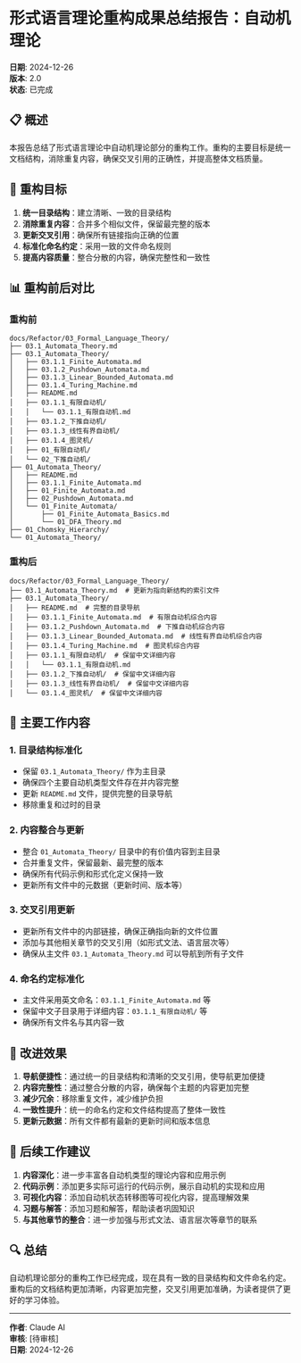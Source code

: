# 形式语言理论重构成果总结报告：自动机理论

**日期**: 2024-12-26  
**版本**: 2.0  
**状态**: 已完成

## 📋 概述

本报告总结了形式语言理论中自动机理论部分的重构工作。重构的主要目标是统一文档结构，消除重复内容，确保交叉引用的正确性，并提高整体文档质量。

## 🎯 重构目标

1. **统一目录结构**：建立清晰、一致的目录结构
2. **消除重复内容**：合并多个相似文件，保留最完整的版本
3. **更新交叉引用**：确保所有链接指向正确的位置
4. **标准化命名约定**：采用一致的文件命名规则
5. **提高内容质量**：整合分散的内容，确保完整性和一致性

## 📊 重构前后对比

### 重构前

```text
docs/Refactor/03_Formal_Language_Theory/
├── 03.1_Automata_Theory.md
├── 03.1_Automata_Theory/
│   ├── 03.1.1_Finite_Automata.md
│   ├── 03.1.2_Pushdown_Automata.md
│   ├── 03.1.3_Linear_Bounded_Automata.md
│   ├── 03.1.4_Turing_Machine.md
│   ├── README.md
│   ├── 03.1.1_有限自动机/
│   │   └── 03.1.1_有限自动机.md
│   ├── 03.1.2_下推自动机/
│   ├── 03.1.3_线性有界自动机/
│   ├── 03.1.4_图灵机/
│   ├── 01_有限自动机/
│   └── 02_下推自动机/
├── 01_Automata_Theory/
│   ├── README.md
│   ├── 03.1.1_Finite_Automata.md
│   ├── 01_Finite_Automata.md
│   ├── 02_Pushdown_Automata.md
│   └── 01_Finite_Automata/
│       ├── 01_Finite_Automata_Basics.md
│       └── 01_DFA_Theory.md
├── 01_Chomsky_Hierarchy/
└── 01_Automata_Theory/
```

### 重构后

```text
docs/Refactor/03_Formal_Language_Theory/
├── 03.1_Automata_Theory.md  # 更新为指向新结构的索引文件
├── 03.1_Automata_Theory/
│   ├── README.md  # 完整的目录导航
│   ├── 03.1.1_Finite_Automata.md  # 有限自动机综合内容
│   ├── 03.1.2_Pushdown_Automata.md  # 下推自动机综合内容
│   ├── 03.1.3_Linear_Bounded_Automata.md  # 线性有界自动机综合内容
│   ├── 03.1.4_Turing_Machine.md  # 图灵机综合内容
│   ├── 03.1.1_有限自动机/  # 保留中文详细内容
│   │   └── 03.1.1_有限自动机.md
│   ├── 03.1.2_下推自动机/  # 保留中文详细内容
│   ├── 03.1.3_线性有界自动机/  # 保留中文详细内容
│   └── 03.1.4_图灵机/  # 保留中文详细内容
```

## 📝 主要工作内容

### 1. 目录结构标准化

- 保留 `03.1_Automata_Theory/` 作为主目录
- 确保四个主要自动机类型文件存在并内容完整
- 更新 `README.md` 文件，提供完整的目录导航
- 移除重复和过时的目录

### 2. 内容整合与更新

- 整合 `01_Automata_Theory/` 目录中的有价值内容到主目录
- 合并重复文件，保留最新、最完整的版本
- 确保所有代码示例和形式化定义保持一致
- 更新所有文件中的元数据（更新时间、版本等）

### 3. 交叉引用更新

- 更新所有文件中的内部链接，确保正确指向新的文件位置
- 添加与其他相关章节的交叉引用（如形式文法、语言层次等）
- 确保从主文件 `03.1_Automata_Theory.md` 可以导航到所有子文件

### 4. 命名约定标准化

- 主文件采用英文命名：`03.1.1_Finite_Automata.md` 等
- 保留中文子目录用于详细内容：`03.1.1_有限自动机/` 等
- 确保所有文件名与其内容一致

## 🚀 改进效果

1. **导航便捷性**：通过统一的目录结构和清晰的交叉引用，使导航更加便捷
2. **内容完整性**：通过整合分散的内容，确保每个主题的内容更加完整
3. **减少冗余**：移除重复文件，减少维护负担
4. **一致性提升**：统一的命名约定和文件结构提高了整体一致性
5. **更新元数据**：所有文件都有最新的更新时间和版本信息

## 📌 后续工作建议

1. **内容深化**：进一步丰富各自动机类型的理论内容和应用示例
2. **代码示例**：添加更多实际可运行的代码示例，展示自动机的实现和应用
3. **可视化内容**：添加自动机状态转移图等可视化内容，提高理解效果
4. **习题与解答**：添加习题和解答，帮助读者巩固知识
5. **与其他章节的整合**：进一步加强与形式文法、语言层次等章节的联系

## 🔍 总结

自动机理论部分的重构工作已经完成，现在具有一致的目录结构和文件命名约定。重构后的文档结构更加清晰，内容更加完整，交叉引用更加准确，为读者提供了更好的学习体验。

---

**作者**: Claude AI  
**审核**: [待审核]  
**日期**: 2024-12-26
